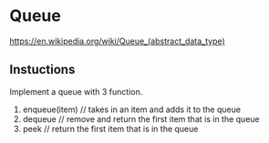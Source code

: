# Queue

https://en.wikipedia.org/wiki/Queue_(abstract_data_type)

## Instuctions

Implement a queue with 3 function.

1. enqueue(item) // takes in an item and adds it to the queue
2. dequeue // remove and return the first item that is in the queue
3. peek // return the first item that is in the queue
